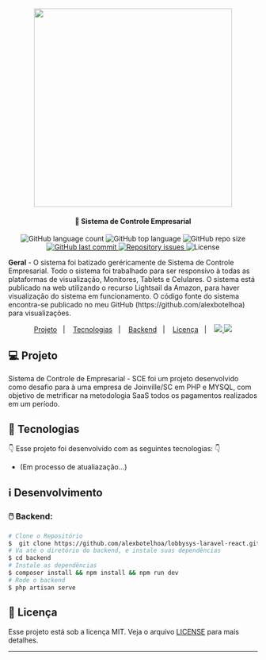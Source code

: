 <h1 align="center">
    <img src="https://res.cloudinary.com/dtfbvvkyp/image/upload/v1566331377/laravel-logolockup-cmyk-red.svg" width="400">
</h1>

<h4 align="center">
  🚀 Sistema de Controle Empresarial
</h4>

<p align="center">
  <img alt="GitHub language count" src="https://img.shields.io/github/languages/count/alexbotelhoa/abacpe?color=ff0000"> 
  <img alt="GitHub top language" src="https://img.shields.io/github/languages/top/alexbotelhoa/abacpe?color=%23F7DF1E">
  <img alt="GitHub repo size" src="https://img.shields.io/github/repo-size/alexbotelhoa/abacpe">
  
  <a href="https://github.com/alexbotelhoa/abacpe/commits/master">
    <img alt="GitHub last commit" src="https://img.shields.io/github/last-commit/alexbotelhoa/abacpe">
  </a>

  <a href="https://github.com/alexbotelhoa/abacpe/issues">
    <img alt="Repository issues" src="https://img.shields.io/github/issues/alexbotelhoa/abacpe">
  </a>

  <img alt="License" src="https://img.shields.io/badge/license-MIT-brightgreen">
</p>

<p><b>Geral</b> - O sistema foi batizado geréricamente de Sistema de Controle Empresarial.
    Todo o sistema foi trabalhado para ser responsivo à todas as plataformas de visualização, Monitores, Tablets e Celulares.
    O sistema está publicado na web utilizando o recurso Lightsail da Amazon, para haver visualização do sistema em funcionamento.
    O código fonte do sistema encontra-se publicado no meu GitHub (https://github.com/alexbotelhoa) para visualizações.
</p>

<p align="center">
    <a href="#computer-projeto">Projeto</a>&nbsp;&nbsp;&nbsp;|&nbsp;&nbsp;&nbsp;
    <a href="#rocket-tecnologias">Tecnologias</a>&nbsp;&nbsp;&nbsp;|&nbsp;&nbsp;&nbsp;
    <a href="#computer_mouse-backend">Backend</a>&nbsp;&nbsp;&nbsp;|&nbsp;&nbsp;&nbsp;
    <a href="#memo-licença">Licença</a>&nbsp;&nbsp;&nbsp;|&nbsp;&nbsp;&nbsp;
    <a href="https://www.linkedin.com/in/alex-botelho-almeida/">
      <img src="https://img.icons8.com/color/24/000000/linkedin.png"/>
    </a>
    <a href="https://www.youtube.com/channel/UC6N_L0nZWRjcym8bnChKppw/">
      <img src="https://img.icons8.com/color/24/000000/youtube-play.png"/>
    </a>
</p>

## :computer: Projeto

Sistema de Controle de Empresarial - SCE foi um projeto desenvolvido como desafio para à uma empresa de Joinville/SC em PHP e MYSQL, com objetivo de metrificar na metodologia SaaS todos os pagamentos realizados em um período.

## :rocket: Tecnologias

:point_down: Esse projeto foi desenvolvido com as seguintes tecnologias: :point_down:

-  (Em processo de atualiazação...)

## :information_source: Desenvolvimento

### :computer_mouse: Backend: 

```bash
# Clone o Repositório
$  git clone https://github.com/alexbotelhoa/lobbysys-laravel-react.git
# Va até o diretório do backend, e instale suas dependências
$ cd backend
# Instale as dependências
$ composer install && npm install && npm run dev
# Rode o backend 
$ php artisan serve
```

## :memo: Licença

Esse projeto está sob a licença MIT. Veja o arquivo [LICENSE](LICENSE.md) para mais detalhes.

---
